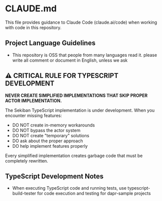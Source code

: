 # CLAUDE.md

This file provides guidance to Claude Code (claude.ai/code) when working with code in this repository.

## Project Language Guidelines

- This repository is OSS that people from many languages read it. please write all comment or document in English, unless we ask

## ⚠️ CRITICAL RULE FOR TYPESCRIPT DEVELOPMENT

**NEVER CREATE SIMPLIFIED IMPLEMENTATIONS THAT SKIP PROPER ACTOR IMPLEMENTATION.**

The Sekiban TypeScript implementation is under development. When you encounter missing features:
- DO NOT create in-memory workarounds
- DO NOT bypass the actor system
- DO NOT create "temporary" solutions
- DO ask about the proper approach
- DO help implement features properly

Every simplified implementation creates garbage code that must be completely rewritten.

## TypeScript Development Notes

- When executing TypeScript code and running tests, use typescript-build-tester for code execution and testing for dapr-sample projects